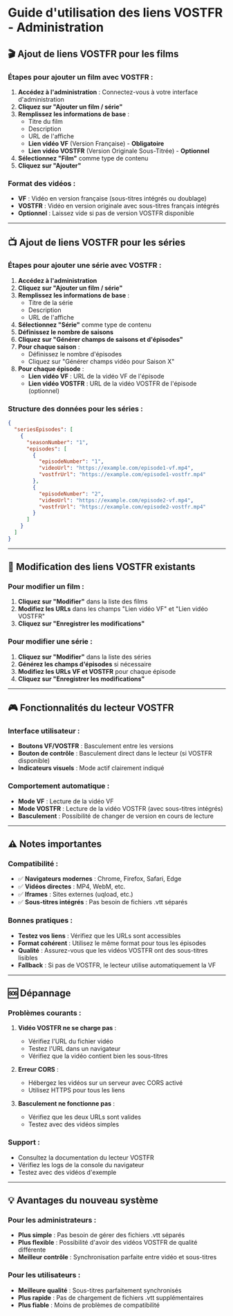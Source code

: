# Guide d'utilisation des liens VOSTFR - Administration

## 🎬 Ajout de liens VOSTFR pour les films

### Étapes pour ajouter un film avec VOSTFR :

1. **Accédez à l'administration** : Connectez-vous à votre interface d'administration
2. **Cliquez sur "Ajouter un film / série"**
3. **Remplissez les informations de base** :
   - Titre du film
   - Description
   - URL de l'affiche
   - **Lien vidéo VF** (Version Française) - **Obligatoire**
   - **Lien vidéo VOSTFR** (Version Originale Sous-Titrée) - **Optionnel**
4. **Sélectionnez "Film"** comme type de contenu
5. **Cliquez sur "Ajouter"**

### Format des vidéos :
- **VF** : Vidéo en version française (sous-titres intégrés ou doublage)
- **VOSTFR** : Vidéo en version originale avec sous-titres français intégrés
- **Optionnel** : Laissez vide si pas de version VOSTFR disponible

---

## 📺 Ajout de liens VOSTFR pour les séries

### Étapes pour ajouter une série avec VOSTFR :

1. **Accédez à l'administration**
2. **Cliquez sur "Ajouter un film / série"**
3. **Remplissez les informations de base** :
   - Titre de la série
   - Description
   - URL de l'affiche
4. **Sélectionnez "Série"** comme type de contenu
5. **Définissez le nombre de saisons**
6. **Cliquez sur "Générer champs de saisons et d'épisodes"**
7. **Pour chaque saison** :
   - Définissez le nombre d'épisodes
   - Cliquez sur "Générer champs vidéo pour Saison X"
8. **Pour chaque épisode** :
   - **Lien vidéo VF** : URL de la vidéo VF de l'épisode
   - **Lien vidéo VOSTFR** : URL de la vidéo VOSTFR de l'épisode (optionnel)

### Structure des données pour les séries :

```json
{
  "seriesEpisodes": [
    {
      "seasonNumber": "1",
      "episodes": [
        {
          "episodeNumber": "1",
          "videoUrl": "https://example.com/episode1-vf.mp4",
          "vostfrUrl": "https://example.com/episode1-vostfr.mp4"
        },
        {
          "episodeNumber": "2",
          "videoUrl": "https://example.com/episode2-vf.mp4",
          "vostfrUrl": "https://example.com/episode2-vostfr.mp4"
        }
      ]
    }
  ]
}
```

---

## 🔧 Modification des liens VOSTFR existants

### Pour modifier un film :
1. **Cliquez sur "Modifier"** dans la liste des films
2. **Modifiez les URLs** dans les champs "Lien vidéo VF" et "Lien vidéo VOSTFR"
3. **Cliquez sur "Enregistrer les modifications"**

### Pour modifier une série :
1. **Cliquez sur "Modifier"** dans la liste des séries
2. **Générez les champs d'épisodes** si nécessaire
3. **Modifiez les URLs VF et VOSTFR** pour chaque épisode
4. **Cliquez sur "Enregistrer les modifications"**

---

## 🎮 Fonctionnalités du lecteur VOSTFR

### Interface utilisateur :
- **Boutons VF/VOSTFR** : Basculement entre les versions
- **Bouton de contrôle** : Basculement direct dans le lecteur (si VOSTFR disponible)
- **Indicateurs visuels** : Mode actif clairement indiqué

### Comportement automatique :
- **Mode VF** : Lecture de la vidéo VF
- **Mode VOSTFR** : Lecture de la vidéo VOSTFR (avec sous-titres intégrés)
- **Basculement** : Possibilité de changer de version en cours de lecture

---

## ⚠️ Notes importantes

### Compatibilité :
- ✅ **Navigateurs modernes** : Chrome, Firefox, Safari, Edge
- ✅ **Vidéos directes** : MP4, WebM, etc.
- ✅ **Iframes** : Sites externes (uqload, etc.)
- ✅ **Sous-titres intégrés** : Pas besoin de fichiers .vtt séparés

### Bonnes pratiques :
- **Testez vos liens** : Vérifiez que les URLs sont accessibles
- **Format cohérent** : Utilisez le même format pour tous les épisodes
- **Qualité** : Assurez-vous que les vidéos VOSTFR ont des sous-titres lisibles
- **Fallback** : Si pas de VOSTFR, le lecteur utilise automatiquement la VF

---

## 🆘 Dépannage

### Problèmes courants :
1. **Vidéo VOSTFR ne se charge pas** :
   - Vérifiez l'URL du fichier vidéo
   - Testez l'URL dans un navigateur
   - Vérifiez que la vidéo contient bien les sous-titres

2. **Erreur CORS** :
   - Hébergez les vidéos sur un serveur avec CORS activé
   - Utilisez HTTPS pour tous les liens

3. **Basculement ne fonctionne pas** :
   - Vérifiez que les deux URLs sont valides
   - Testez avec des vidéos simples

### Support :
- Consultez la documentation du lecteur VOSTFR
- Vérifiez les logs de la console du navigateur
- Testez avec des vidéos d'exemple

---

## 💡 Avantages du nouveau système

### Pour les administrateurs :
- **Plus simple** : Pas besoin de gérer des fichiers .vtt séparés
- **Plus flexible** : Possibilité d'avoir des vidéos VOSTFR de qualité différente
- **Meilleur contrôle** : Synchronisation parfaite entre vidéo et sous-titres

### Pour les utilisateurs :
- **Meilleure qualité** : Sous-titres parfaitement synchronisés
- **Plus rapide** : Pas de chargement de fichiers .vtt supplémentaires
- **Plus fiable** : Moins de problèmes de compatibilité 
